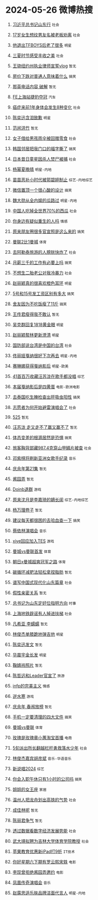 # 2024-05-26 微博热搜 
1. [习近平总书记山东行](https://m.weibo.cn/search?containerid=100103type%3D1%26t%3D10%26q%3D%23%E4%B9%A0%E8%BF%91%E5%B9%B3%E6%80%BB%E4%B9%A6%E8%AE%B0%E5%B1%B1%E4%B8%9C%E8%A1%8C%23&stream_entry_id=51&isnewpage=1&extparam=seat%3D1%26q%3D%2523%25E4%25B9%25A0%25E8%25BF%2591%25E5%25B9%25B3%25E6%2580%25BB%25E4%25B9%25A6%25E8%25AE%25B0%25E5%25B1%25B1%25E4%25B8%259C%25E8%25A1%258C%2523%26c_type%3D51%26pos%3D0%26cate%3D10103%26dgr%3D0%26stream_entry_id%3D51%26filter_type%3Drealtimehot%26display_time%3D1716679329%26pre_seqid%3D1716679329413016524106) `社会` 

2. [17岁女生想纹男友名被老板劝离](https://m.weibo.cn/search?containerid=100103type%3D1%26t%3D10%26q%3D%2317%E5%B2%81%E5%A5%B3%E7%94%9F%E6%83%B3%E7%BA%B9%E7%94%B7%E5%8F%8B%E5%90%8D%E8%A2%AB%E8%80%81%E6%9D%BF%E5%8A%9D%E7%A6%BB%23&stream_entry_id=31&isnewpage=1&extparam=seat%3D1%26q%3D%252317%25E5%25B2%2581%25E5%25A5%25B3%25E7%2594%259F%25E6%2583%25B3%25E7%25BA%25B9%25E7%2594%25B7%25E5%258F%258B%25E5%2590%258D%25E8%25A2%25AB%25E8%2580%2581%25E6%259D%25BF%25E5%258A%259D%25E7%25A6%25BB%2523%26pos%3D0%26flag%3D2%26filter_type%3Drealtimehot%26c_type%3D31%26stream_entry_id%3D31%26band_rank%3D1%26cate%3D5001%26lcate%3D5001%26dgr%3D0%26realpos%3D1%26display_time%3D1716679329%26pre_seqid%3D1716679329413016524106) `社会` 

3. [他退出TFBOYS后老了很多](https://m.weibo.cn/search?containerid=100103type%3D1%26t%3D10%26q%3D%23%E4%BB%96%E9%80%80%E5%87%BATFBOYS%E5%90%8E%E8%80%81%E4%BA%86%E5%BE%88%E5%A4%9A%23&stream_entry_id=31&isnewpage=1&extparam=seat%3D1%26q%3D%2523%25E4%25BB%2596%25E9%2580%2580%25E5%2587%25BATFBOYS%25E5%2590%258E%25E8%2580%2581%25E4%25BA%2586%25E5%25BE%2588%25E5%25A4%259A%2523%26pos%3D1%26flag%3D2%26filter_type%3Drealtimehot%26c_type%3D31%26stream_entry_id%3D31%26band_rank%3D2%26cate%3D5001%26lcate%3D5001%26dgr%3D0%26realpos%3D2%26display_time%3D1716679329%26pre_seqid%3D1716679329413016524106) `明星` 

4. [三夏时节感受丰收之美](https://m.weibo.cn/search?containerid=100103type%3D1%26t%3D10%26q%3D%23%E4%B8%89%E5%A4%8F%E6%97%B6%E8%8A%82%E6%84%9F%E5%8F%97%E4%B8%B0%E6%94%B6%E4%B9%8B%E7%BE%8E%23&stream_entry_id=31&isnewpage=1&extparam=seat%3D1%26q%3D%2523%25E4%25B8%2589%25E5%25A4%258F%25E6%2597%25B6%25E8%258A%2582%25E6%2584%259F%25E5%258F%2597%25E4%25B8%25B0%25E6%2594%25B6%25E4%25B9%258B%25E7%25BE%258E%2523%26pos%3D2%26flag%3D0%26filter_type%3Drealtimehot%26c_type%3D31%26stream_entry_id%3D31%26band_rank%3D3%26cate%3D5001%26lcate%3D5001%26dgr%3D0%26realpos%3D3%26display_time%3D1716679329%26pre_seqid%3D1716679329413016524106) `社会` 

5. [王骁纽约州执业律师宣誓vlog](https://m.weibo.cn/search?containerid=100103type%3D1%26t%3D10%26q%3D%E7%8E%8B%E9%AA%81%E7%BA%BD%E7%BA%A6%E5%B7%9E%E6%89%A7%E4%B8%9A%E5%BE%8B%E5%B8%88%E5%AE%A3%E8%AA%93vlog&stream_entry_id=31&isnewpage=1&extparam=seat%3D1%26q%3D%25E7%258E%258B%25E9%25AA%2581%25E7%25BA%25BD%25E7%25BA%25A6%25E5%25B7%259E%25E6%2589%25A7%25E4%25B8%259A%25E5%25BE%258B%25E5%25B8%2588%25E5%25AE%25A3%25E8%25AA%2593vlog%26pos%3D3%26flag%3D2%26filter_type%3Drealtimehot%26c_type%3D31%26stream_entry_id%3D31%26band_rank%3D4%26cate%3D5001%26lcate%3D5001%26dgr%3D0%26realpos%3D4%26display_time%3D1716679329%26pre_seqid%3D1716679329413016524106) `暂无` 

6. [房价下跌对普通人意味着什么](https://m.weibo.cn/search?containerid=100103type%3D1%26t%3D10%26q%3D%23%E6%88%BF%E4%BB%B7%E4%B8%8B%E8%B7%8C%E5%AF%B9%E6%99%AE%E9%80%9A%E4%BA%BA%E6%84%8F%E5%91%B3%E7%9D%80%E4%BB%80%E4%B9%88%23&stream_entry_id=31&isnewpage=1&extparam=seat%3D1%26q%3D%2523%25E6%2588%25BF%25E4%25BB%25B7%25E4%25B8%258B%25E8%25B7%258C%25E5%25AF%25B9%25E6%2599%25AE%25E9%2580%259A%25E4%25BA%25BA%25E6%2584%258F%25E5%2591%25B3%25E7%259D%2580%25E4%25BB%2580%25E4%25B9%2588%2523%26pos%3D4%26flag%3D2%26filter_type%3Drealtimehot%26c_type%3D31%26stream_entry_id%3D31%26band_rank%3D5%26cate%3D5001%26lcate%3D5001%26dgr%3D0%26realpos%3D5%26display_time%3D1716679329%26pre_seqid%3D1716679329413016524106) `搞笑` 

7. [那英电话内容 破解](https://m.weibo.cn/search?containerid=100103type%3D1%26t%3D10%26q%3D%E9%82%A3%E8%8B%B1%E7%94%B5%E8%AF%9D%E5%86%85%E5%AE%B9+%E7%A0%B4%E8%A7%A3&stream_entry_id=31&isnewpage=1&extparam=seat%3D1%26q%3D%25E9%2582%25A3%25E8%258B%25B1%25E7%2594%25B5%25E8%25AF%259D%25E5%2586%2585%25E5%25AE%25B9%2520%25E7%25A0%25B4%25E8%25A7%25A3%26pos%3D5%26flag%3D2%26filter_type%3Drealtimehot%26c_type%3D31%26stream_entry_id%3D31%26band_rank%3D6%26cate%3D5001%26lcate%3D5001%26dgr%3D0%26realpos%3D6%26display_time%3D1716679329%26pre_seqid%3D1716679329413016524106) `暂无` 

8. [FE上海站捷豹夺冠](https://m.weibo.cn/search?containerid=100103type%3D1%26t%3D10%26q%3D%23FE%E4%B8%8A%E6%B5%B7%E7%AB%99%E6%8D%B7%E8%B1%B9%E5%A4%BA%E5%86%A0%23&stream_entry_id=31&isnewpage=1&extparam=seat%3D1%26q%3D%2523FE%25E4%25B8%258A%25E6%25B5%25B7%25E7%25AB%2599%25E6%258D%25B7%25E8%25B1%25B9%25E5%25A4%25BA%25E5%2586%25A0%2523%26pos%3D6%26adid%3D238077%26band_rank%3D7%26filter_type%3Drealtimehot%26c_type%3D31%26stream_entry_id%3D31%26topic_ad%3D1%26cate%3D5001%26lcate%3D5001%26is_ad_pos%3D1%26dgr%3D0%26display_time%3D1716679329%26pre_seqid%3D1716679329413016524106) `汽车` 

9. [癌症来前1年身体会发生8种变化](https://m.weibo.cn/search?containerid=100103type%3D1%26t%3D10%26q%3D%23%E7%99%8C%E7%97%87%E6%9D%A5%E5%89%8D1%E5%B9%B4%E8%BA%AB%E4%BD%93%E4%BC%9A%E5%8F%91%E7%94%9F8%E7%A7%8D%E5%8F%98%E5%8C%96%23&stream_entry_id=31&isnewpage=1&extparam=seat%3D1%26q%3D%2523%25E7%2599%258C%25E7%2597%2587%25E6%259D%25A5%25E5%2589%258D1%25E5%25B9%25B4%25E8%25BA%25AB%25E4%25BD%2593%25E4%25BC%259A%25E5%258F%2591%25E7%2594%259F8%25E7%25A7%258D%25E5%258F%2598%25E5%258C%2596%2523%26pos%3D7%26flag%3D2%26filter_type%3Drealtimehot%26c_type%3D31%26stream_entry_id%3D31%26band_rank%3D7%26cate%3D5001%26lcate%3D5001%26dgr%3D0%26realpos%3D7%26display_time%3D1716679329%26pre_seqid%3D1716679329413016524106) `社会` 

10. [陈奕迅含泪致歉](https://m.weibo.cn/search?containerid=100103type%3D1%26t%3D10%26q%3D%23%E9%99%88%E5%A5%95%E8%BF%85%E5%90%AB%E6%B3%AA%E8%87%B4%E6%AD%89%23&stream_entry_id=31&isnewpage=1&extparam=seat%3D1%26q%3D%2523%25E9%2599%2588%25E5%25A5%2595%25E8%25BF%2585%25E5%2590%25AB%25E6%25B3%25AA%25E8%2587%25B4%25E6%25AD%2589%2523%26pos%3D8%26flag%3D2%26filter_type%3Drealtimehot%26c_type%3D31%26stream_entry_id%3D31%26band_rank%3D8%26cate%3D5001%26lcate%3D5001%26dgr%3D0%26realpos%3D8%26display_time%3D1716679329%26pre_seqid%3D1716679329413016524106) `明星` 

11. [范闲洪竹](https://m.weibo.cn/search?containerid=100103type%3D1%26t%3D10%26q%3D%E8%8C%83%E9%97%B2%E6%B4%AA%E7%AB%B9&stream_entry_id=31&isnewpage=1&extparam=seat%3D1%26q%3D%25E8%258C%2583%25E9%2597%25B2%25E6%25B4%25AA%25E7%25AB%25B9%26pos%3D9%26flag%3D2%26filter_type%3Drealtimehot%26c_type%3D31%26stream_entry_id%3D31%26band_rank%3D9%26cate%3D5001%26lcate%3D5001%26dgr%3D0%26realpos%3D9%26display_time%3D1716679329%26pre_seqid%3D1716679329413016524106) `暂无` 

12. [女子借给男孩雨伞被回赠零食](https://m.weibo.cn/search?containerid=100103type%3D1%26t%3D10%26q%3D%23%E5%A5%B3%E5%AD%90%E5%80%9F%E7%BB%99%E7%94%B7%E5%AD%A9%E9%9B%A8%E4%BC%9E%E8%A2%AB%E5%9B%9E%E8%B5%A0%E9%9B%B6%E9%A3%9F%23&stream_entry_id=31&isnewpage=1&extparam=seat%3D1%26q%3D%2523%25E5%25A5%25B3%25E5%25AD%2590%25E5%2580%259F%25E7%25BB%2599%25E7%2594%25B7%25E5%25AD%25A9%25E9%259B%25A8%25E4%25BC%259E%25E8%25A2%25AB%25E5%259B%259E%25E8%25B5%25A0%25E9%259B%25B6%25E9%25A3%259F%2523%26pos%3D10%26flag%3D32768%26filter_type%3Drealtimehot%26c_type%3D31%26stream_entry_id%3D31%26band_rank%3D10%26cate%3D5001%26lcate%3D5001%26dgr%3D0%26realpos%3D10%26display_time%3D1716679329%26pre_seqid%3D1716679329413016524106) `社会` 

13. [韩国邻居把我门口的福字撕了](https://m.weibo.cn/search?containerid=100103type%3D1%26t%3D10%26q%3D%23%E9%9F%A9%E5%9B%BD%E9%82%BB%E5%B1%85%E6%8A%8A%E6%88%91%E9%97%A8%E5%8F%A3%E7%9A%84%E7%A6%8F%E5%AD%97%E6%92%95%E4%BA%86%23&stream_entry_id=31&isnewpage=1&extparam=seat%3D1%26q%3D%2523%25E9%259F%25A9%25E5%259B%25BD%25E9%2582%25BB%25E5%25B1%2585%25E6%258A%258A%25E6%2588%2591%25E9%2597%25A8%25E5%258F%25A3%25E7%259A%2584%25E7%25A6%258F%25E5%25AD%2597%25E6%2592%2595%25E4%25BA%2586%2523%26pos%3D11%26flag%3D2%26filter_type%3Drealtimehot%26c_type%3D31%26stream_entry_id%3D31%26band_rank%3D11%26cate%3D5001%26lcate%3D5001%26dgr%3D0%26realpos%3D11%26display_time%3D1716679329%26pre_seqid%3D1716679329413016524106) `搞笑` 

14. [日本昔日童星因杀人焚尸被捕](https://m.weibo.cn/search?containerid=100103type%3D1%26t%3D10%26q%3D%23%E6%97%A5%E6%9C%AC%E6%98%94%E6%97%A5%E7%AB%A5%E6%98%9F%E5%9B%A0%E6%9D%80%E4%BA%BA%E7%84%9A%E5%B0%B8%E8%A2%AB%E6%8D%95%23&stream_entry_id=31&isnewpage=1&extparam=seat%3D1%26q%3D%2523%25E6%2597%25A5%25E6%259C%25AC%25E6%2598%2594%25E6%2597%25A5%25E7%25AB%25A5%25E6%2598%259F%25E5%259B%25A0%25E6%259D%2580%25E4%25BA%25BA%25E7%2584%259A%25E5%25B0%25B8%25E8%25A2%25AB%25E6%258D%2595%2523%26pos%3D12%26flag%3D2%26filter_type%3Drealtimehot%26c_type%3D31%26stream_entry_id%3D31%26band_rank%3D12%26cate%3D5001%26lcate%3D5001%26dgr%3D0%26realpos%3D12%26display_time%3D1716679329%26pre_seqid%3D1716679329413016524106) `社会` 

15. [杨幂夏晚晴](https://m.weibo.cn/search?containerid=100103type%3D1%26t%3D10%26q%3D%E6%9D%A8%E5%B9%82%E5%A4%8F%E6%99%9A%E6%99%B4&stream_entry_id=31&isnewpage=1&extparam=seat%3D1%26q%3D%25E6%259D%25A8%25E5%25B9%2582%25E5%25A4%258F%25E6%2599%259A%25E6%2599%25B4%26pos%3D13%26flag%3D0%26filter_type%3Drealtimehot%26c_type%3D31%26stream_entry_id%3D31%26band_rank%3D13%26cate%3D5001%26lcate%3D5001%26dgr%3D0%26realpos%3D13%26display_time%3D1716679329%26pre_seqid%3D1716679329413016524106) `明星-内地` 

16. [苗苗恶补小时代被郭碧婷制止](https://m.weibo.cn/search?containerid=100103type%3D1%26t%3D10%26q%3D%23%E8%8B%97%E8%8B%97%E6%81%B6%E8%A1%A5%E5%B0%8F%E6%97%B6%E4%BB%A3%E8%A2%AB%E9%83%AD%E7%A2%A7%E5%A9%B7%E5%88%B6%E6%AD%A2%23&stream_entry_id=31&isnewpage=1&extparam=seat%3D1%26q%3D%2523%25E8%258B%2597%25E8%258B%2597%25E6%2581%25B6%25E8%25A1%25A5%25E5%25B0%258F%25E6%2597%25B6%25E4%25BB%25A3%25E8%25A2%25AB%25E9%2583%25AD%25E7%25A2%25A7%25E5%25A9%25B7%25E5%2588%25B6%25E6%25AD%25A2%2523%26pos%3D14%26flag%3D2%26filter_type%3Drealtimehot%26c_type%3D31%26stream_entry_id%3D31%26band_rank%3D14%26cate%3D5001%26lcate%3D5001%26dgr%3D0%26realpos%3D14%26display_time%3D1716679329%26pre_seqid%3D1716679329413016524106) `综艺-内地综艺` 

17. [微信置顶一个很心酸的设计](https://m.weibo.cn/search?containerid=100103type%3D1%26t%3D10%26q%3D%23%E5%BE%AE%E4%BF%A1%E7%BD%AE%E9%A1%B6%E4%B8%80%E4%B8%AA%E5%BE%88%E5%BF%83%E9%85%B8%E7%9A%84%E8%AE%BE%E8%AE%A1%23&stream_entry_id=31&isnewpage=1&extparam=seat%3D1%26q%3D%2523%25E5%25BE%25AE%25E4%25BF%25A1%25E7%25BD%25AE%25E9%25A1%25B6%25E4%25B8%2580%25E4%25B8%25AA%25E5%25BE%2588%25E5%25BF%2583%25E9%2585%25B8%25E7%259A%2584%25E8%25AE%25BE%25E8%25AE%25A1%2523%26pos%3D15%26flag%3D2%26filter_type%3Drealtimehot%26c_type%3D31%26stream_entry_id%3D31%26band_rank%3D15%26cate%3D5001%26lcate%3D5001%26dgr%3D0%26realpos%3D15%26display_time%3D1716679329%26pre_seqid%3D1716679329413016524106) `搞笑` 

18. [魏大勋从全内娱的瓜路过](https://m.weibo.cn/search?containerid=100103type%3D1%26t%3D10%26q%3D%23%E9%AD%8F%E5%A4%A7%E5%8B%8B%E4%BB%8E%E5%85%A8%E5%86%85%E5%A8%B1%E7%9A%84%E7%93%9C%E8%B7%AF%E8%BF%87%23&stream_entry_id=31&isnewpage=1&extparam=seat%3D1%26q%3D%2523%25E9%25AD%258F%25E5%25A4%25A7%25E5%258B%258B%25E4%25BB%258E%25E5%2585%25A8%25E5%2586%2585%25E5%25A8%25B1%25E7%259A%2584%25E7%2593%259C%25E8%25B7%25AF%25E8%25BF%2587%2523%26pos%3D16%26flag%3D2%26filter_type%3Drealtimehot%26c_type%3D31%26stream_entry_id%3D31%26band_rank%3D16%26cate%3D5001%26lcate%3D5001%26dgr%3D0%26realpos%3D16%26display_time%3D1716679329%26pre_seqid%3D1716679329413016524106) `明星-内地` 

19. [中国人吃掉全世界70%的西瓜](https://m.weibo.cn/search?containerid=100103type%3D1%26t%3D10%26q%3D%23%E4%B8%AD%E5%9B%BD%E4%BA%BA%E5%90%83%E6%8E%89%E5%85%A8%E4%B8%96%E7%95%8C70%25%E7%9A%84%E8%A5%BF%E7%93%9C%23&stream_entry_id=31&isnewpage=1&extparam=seat%3D1%26q%3D%2523%25E4%25B8%25AD%25E5%259B%25BD%25E4%25BA%25BA%25E5%2590%2583%25E6%258E%2589%25E5%2585%25A8%25E4%25B8%2596%25E7%2595%258C70%2525%25E7%259A%2584%25E8%25A5%25BF%25E7%2593%259C%2523%26pos%3D17%26flag%3D0%26filter_type%3Drealtimehot%26c_type%3D31%26stream_entry_id%3D31%26band_rank%3D17%26cate%3D5001%26lcate%3D5001%26dgr%3D0%26realpos%3D17%26display_time%3D1716679329%26pre_seqid%3D1716679329413016524106) `社会` 

20. [你身边有疑似重生的人吗](https://m.weibo.cn/search?containerid=100103type%3D1%26t%3D10%26q%3D%23%E4%BD%A0%E8%BA%AB%E8%BE%B9%E6%9C%89%E7%96%91%E4%BC%BC%E9%87%8D%E7%94%9F%E7%9A%84%E4%BA%BA%E5%90%97%23&stream_entry_id=31&isnewpage=1&extparam=seat%3D1%26q%3D%2523%25E4%25BD%25A0%25E8%25BA%25AB%25E8%25BE%25B9%25E6%259C%2589%25E7%2596%2591%25E4%25BC%25BC%25E9%2587%258D%25E7%2594%259F%25E7%259A%2584%25E4%25BA%25BA%25E5%2590%2597%2523%26pos%3D18%26flag%3D0%26filter_type%3Drealtimehot%26c_type%3D31%26stream_entry_id%3D31%26band_rank%3D18%26cate%3D5001%26lcate%3D5001%26dgr%3D0%26realpos%3D18%26display_time%3D1716679329%26pre_seqid%3D1716679329413016524106) `情感` 

21. [原来朋友圈很多官宣照是这么来的](https://m.weibo.cn/search?containerid=100103type%3D1%26t%3D10%26q%3D%23%E5%8E%9F%E6%9D%A5%E6%9C%8B%E5%8F%8B%E5%9C%88%E5%BE%88%E5%A4%9A%E5%AE%98%E5%AE%A3%E7%85%A7%E6%98%AF%E8%BF%99%E4%B9%88%E6%9D%A5%E7%9A%84%23&stream_entry_id=31&isnewpage=1&extparam=seat%3D1%26q%3D%2523%25E5%258E%259F%25E6%259D%25A5%25E6%259C%258B%25E5%258F%258B%25E5%259C%2588%25E5%25BE%2588%25E5%25A4%259A%25E5%25AE%2598%25E5%25AE%25A3%25E7%2585%25A7%25E6%2598%25AF%25E8%25BF%2599%25E4%25B9%2588%25E6%259D%25A5%25E7%259A%2584%2523%26pos%3D19%26flag%3D0%26filter_type%3Drealtimehot%26c_type%3D31%26stream_entry_id%3D31%26band_rank%3D19%26cate%3D5001%26lcate%3D5001%26dgr%3D0%26realpos%3D19%26display_time%3D1716679329%26pre_seqid%3D1716679329413016524106) `搞笑` 

22. [曼联2比1曼城](https://m.weibo.cn/search?containerid=100103type%3D1%26t%3D10%26q%3D%23%E6%9B%BC%E8%81%942%E6%AF%941%E6%9B%BC%E5%9F%8E%23&stream_entry_id=31&isnewpage=1&extparam=seat%3D1%26q%3D%2523%25E6%259B%25BC%25E8%2581%25942%25E6%25AF%25941%25E6%259B%25BC%25E5%259F%258E%2523%26pos%3D20%26flag%3D0%26filter_type%3Drealtimehot%26c_type%3D31%26stream_entry_id%3D31%26band_rank%3D20%26cate%3D5001%26lcate%3D5001%26dgr%3D0%26realpos%3D20%26display_time%3D1716679329%26pre_seqid%3D1716679329413016524106) `体育` 

23. [去阿勒泰旅游的人膀胱快炸了](https://m.weibo.cn/search?containerid=100103type%3D1%26t%3D10%26q%3D%23%E5%8E%BB%E9%98%BF%E5%8B%92%E6%B3%B0%E6%97%85%E6%B8%B8%E7%9A%84%E4%BA%BA%E8%86%80%E8%83%B1%E5%BF%AB%E7%82%B8%E4%BA%86%23&stream_entry_id=31&isnewpage=1&extparam=seat%3D1%26q%3D%2523%25E5%258E%25BB%25E9%2598%25BF%25E5%258B%2592%25E6%25B3%25B0%25E6%2597%2585%25E6%25B8%25B8%25E7%259A%2584%25E4%25BA%25BA%25E8%2586%2580%25E8%2583%25B1%25E5%25BF%25AB%25E7%2582%25B8%25E4%25BA%2586%2523%26pos%3D21%26flag%3D0%26filter_type%3Drealtimehot%26c_type%3D31%26stream_entry_id%3D31%26band_rank%3D21%26cate%3D5001%26lcate%3D5001%26dgr%3D0%26realpos%3D21%26display_time%3D1716679329%26pre_seqid%3D1716679329413016524106) `社会` 

24. [月薪三千的工作有必要上吗](https://m.weibo.cn/search?containerid=100103type%3D1%26t%3D10%26q%3D%23%E6%9C%88%E8%96%AA%E4%B8%89%E5%8D%83%E7%9A%84%E5%B7%A5%E4%BD%9C%E6%9C%89%E5%BF%85%E8%A6%81%E4%B8%8A%E5%90%97%23&stream_entry_id=31&isnewpage=1&extparam=seat%3D1%26q%3D%2523%25E6%259C%2588%25E8%2596%25AA%25E4%25B8%2589%25E5%258D%2583%25E7%259A%2584%25E5%25B7%25A5%25E4%25BD%259C%25E6%259C%2589%25E5%25BF%2585%25E8%25A6%2581%25E4%25B8%258A%25E5%2590%2597%2523%26pos%3D22%26flag%3D0%26filter_type%3Drealtimehot%26c_type%3D31%26stream_entry_id%3D31%26band_rank%3D22%26cate%3D5001%26lcate%3D5001%26dgr%3D0%26realpos%3D22%26display_time%3D1716679329%26pre_seqid%3D1716679329413016524106) `搞笑` 

25. [不想生二胎老公对我冷暴力](https://m.weibo.cn/search?containerid=100103type%3D1%26t%3D10%26q%3D%23%E4%B8%8D%E6%83%B3%E7%94%9F%E4%BA%8C%E8%83%8E%E8%80%81%E5%85%AC%E5%AF%B9%E6%88%91%E5%86%B7%E6%9A%B4%E5%8A%9B%23&stream_entry_id=31&isnewpage=1&extparam=seat%3D1%26q%3D%2523%25E4%25B8%258D%25E6%2583%25B3%25E7%2594%259F%25E4%25BA%258C%25E8%2583%258E%25E8%2580%2581%25E5%2585%25AC%25E5%25AF%25B9%25E6%2588%2591%25E5%2586%25B7%25E6%259A%25B4%25E5%258A%259B%2523%26pos%3D23%26flag%3D1%26filter_type%3Drealtimehot%26c_type%3D31%26stream_entry_id%3D31%26band_rank%3D23%26cate%3D5001%26lcate%3D5001%26dgr%3D0%26realpos%3D23%26display_time%3D1716679329%26pre_seqid%3D1716679329413016524106) `社会` 

26. [赵丽颖真的很喜欢橙色耳环](https://m.weibo.cn/search?containerid=100103type%3D1%26t%3D10%26q%3D%23%E8%B5%B5%E4%B8%BD%E9%A2%96%E7%9C%9F%E7%9A%84%E5%BE%88%E5%96%9C%E6%AC%A2%E6%A9%99%E8%89%B2%E8%80%B3%E7%8E%AF%23&stream_entry_id=31&isnewpage=1&extparam=seat%3D1%26q%3D%2523%25E8%25B5%25B5%25E4%25B8%25BD%25E9%25A2%2596%25E7%259C%259F%25E7%259A%2584%25E5%25BE%2588%25E5%2596%259C%25E6%25AC%25A2%25E6%25A9%2599%25E8%2589%25B2%25E8%2580%25B3%25E7%258E%25AF%2523%26pos%3D24%26flag%3D0%26filter_type%3Drealtimehot%26c_type%3D31%26stream_entry_id%3D31%26band_rank%3D24%26cate%3D5001%26lcate%3D5001%26dgr%3D0%26realpos%3D24%26display_time%3D1716679329%26pre_seqid%3D1716679329413016524106) `明星` 

27. [5号和15号发工资区别有多大](https://m.weibo.cn/search?containerid=100103type%3D1%26t%3D10%26q%3D%235%E5%8F%B7%E5%92%8C15%E5%8F%B7%E5%8F%91%E5%B7%A5%E8%B5%84%E5%8C%BA%E5%88%AB%E6%9C%89%E5%A4%9A%E5%A4%A7%23&stream_entry_id=31&isnewpage=1&extparam=seat%3D1%26q%3D%25235%25E5%258F%25B7%25E5%2592%258C15%25E5%258F%25B7%25E5%258F%2591%25E5%25B7%25A5%25E8%25B5%2584%25E5%258C%25BA%25E5%2588%25AB%25E6%259C%2589%25E5%25A4%259A%25E5%25A4%25A7%2523%26pos%3D25%26flag%3D1%26filter_type%3Drealtimehot%26c_type%3D31%26stream_entry_id%3D31%26band_rank%3D25%26cate%3D5001%26lcate%3D5001%26dgr%3D0%26realpos%3D25%26display_time%3D1716679329%26pre_seqid%3D1716679329413016524106) `搞笑` 

28. [舍友因为不吃饭瘦了11斤](https://m.weibo.cn/search?containerid=100103type%3D1%26t%3D10%26q%3D%23%E8%88%8D%E5%8F%8B%E5%9B%A0%E4%B8%BA%E4%B8%8D%E5%90%83%E9%A5%AD%E7%98%A6%E4%BA%8611%E6%96%A4%23&stream_entry_id=31&isnewpage=1&extparam=seat%3D1%26q%3D%2523%25E8%2588%258D%25E5%258F%258B%25E5%259B%25A0%25E4%25B8%25BA%25E4%25B8%258D%25E5%2590%2583%25E9%25A5%25AD%25E7%2598%25A6%25E4%25BA%258611%25E6%2596%25A4%2523%26pos%3D26%26flag%3D0%26filter_type%3Drealtimehot%26c_type%3D31%26stream_entry_id%3D31%26band_rank%3D26%26cate%3D5001%26lcate%3D5001%26dgr%3D0%26realpos%3D26%26display_time%3D1716679329%26pre_seqid%3D1716679329413016524106) `搞笑` 

29. [王传君瘦得我不敢认](https://m.weibo.cn/search?containerid=100103type%3D1%26t%3D10%26q%3D%E7%8E%8B%E4%BC%A0%E5%90%9B%E7%98%A6%E5%BE%97%E6%88%91%E4%B8%8D%E6%95%A2%E8%AE%A4&stream_entry_id=31&isnewpage=1&extparam=seat%3D1%26q%3D%25E7%258E%258B%25E4%25BC%25A0%25E5%2590%259B%25E7%2598%25A6%25E5%25BE%2597%25E6%2588%2591%25E4%25B8%258D%25E6%2595%25A2%25E8%25AE%25A4%26pos%3D27%26flag%3D0%26filter_type%3Drealtimehot%26c_type%3D31%26stream_entry_id%3D31%26band_rank%3D27%26cate%3D5001%26lcate%3D5001%26dgr%3D0%26realpos%3D27%26display_time%3D1716679329%26pre_seqid%3D1716679329413016524106) `暂无` 

30. [吴克群回复1818黄金眼](https://m.weibo.cn/search?containerid=100103type%3D1%26t%3D10%26q%3D%23%E5%90%B4%E5%85%8B%E7%BE%A4%E5%9B%9E%E5%A4%8D1818%E9%BB%84%E9%87%91%E7%9C%BC%23&stream_entry_id=31&isnewpage=1&extparam=seat%3D1%26q%3D%2523%25E5%2590%25B4%25E5%2585%258B%25E7%25BE%25A4%25E5%259B%259E%25E5%25A4%258D1818%25E9%25BB%2584%25E9%2587%2591%25E7%259C%25BC%2523%26pos%3D28%26flag%3D1%26filter_type%3Drealtimehot%26c_type%3D31%26stream_entry_id%3D31%26band_rank%3D28%26cate%3D5001%26lcate%3D5001%26dgr%3D0%26realpos%3D28%26display_time%3D1716679329%26pre_seqid%3D1716679329413016524106) `明星` 

31. [赵丽颖帮林更新澄清](https://m.weibo.cn/search?containerid=100103type%3D1%26t%3D10%26q%3D%23%E8%B5%B5%E4%B8%BD%E9%A2%96%E5%B8%AE%E6%9E%97%E6%9B%B4%E6%96%B0%E6%BE%84%E6%B8%85%23&stream_entry_id=31&isnewpage=1&extparam=seat%3D1%26q%3D%2523%25E8%25B5%25B5%25E4%25B8%25BD%25E9%25A2%2596%25E5%25B8%25AE%25E6%259E%2597%25E6%259B%25B4%25E6%2596%25B0%25E6%25BE%2584%25E6%25B8%2585%2523%26pos%3D29%26flag%3D0%26filter_type%3Drealtimehot%26c_type%3D31%26stream_entry_id%3D31%26band_rank%3D29%26cate%3D5001%26lcate%3D5001%26dgr%3D0%26realpos%3D29%26display_time%3D1716679329%26pre_seqid%3D1716679329413016524106) `明星` 

32. [国防部说台湾是中国的台湾](https://m.weibo.cn/search?containerid=100103type%3D1%26t%3D10%26q%3D%23%E5%9B%BD%E9%98%B2%E9%83%A8%E8%AF%B4%E5%8F%B0%E6%B9%BE%E6%98%AF%E4%B8%AD%E5%9B%BD%E7%9A%84%E5%8F%B0%E6%B9%BE%23&stream_entry_id=31&isnewpage=1&extparam=seat%3D1%26q%3D%2523%25E5%259B%25BD%25E9%2598%25B2%25E9%2583%25A8%25E8%25AF%25B4%25E5%258F%25B0%25E6%25B9%25BE%25E6%2598%25AF%25E4%25B8%25AD%25E5%259B%25BD%25E7%259A%2584%25E5%258F%25B0%25E6%25B9%25BE%2523%26pos%3D30%26flag%3D0%26filter_type%3Drealtimehot%26c_type%3D31%26stream_entry_id%3D31%26band_rank%3D30%26cate%3D5001%26lcate%3D5001%26dgr%3D0%26realpos%3D30%26display_time%3D1716679329%26pre_seqid%3D1716679329413016524106) `社会` 

33. [佟丽娅戛纳很好下次再去](https://m.weibo.cn/search?containerid=100103type%3D1%26t%3D10%26q%3D%23%E4%BD%9F%E4%B8%BD%E5%A8%85%E6%88%9B%E7%BA%B3%E5%BE%88%E5%A5%BD%E4%B8%8B%E6%AC%A1%E5%86%8D%E5%8E%BB%23&stream_entry_id=31&isnewpage=1&extparam=seat%3D1%26q%3D%2523%25E4%25BD%259F%25E4%25B8%25BD%25E5%25A8%2585%25E6%2588%259B%25E7%25BA%25B3%25E5%25BE%2588%25E5%25A5%25BD%25E4%25B8%258B%25E6%25AC%25A1%25E5%2586%258D%25E5%258E%25BB%2523%26pos%3D31%26flag%3D0%26filter_type%3Drealtimehot%26c_type%3D31%26stream_entry_id%3D31%26band_rank%3D31%26cate%3D5001%26lcate%3D5001%26dgr%3D0%26realpos%3D31%26display_time%3D1716679329%26pre_seqid%3D1716679329413016524106) `明星-内地` 

34. [赛琳娜获得戛纳影后](https://m.weibo.cn/search?containerid=100103type%3D1%26t%3D10%26q%3D%23%E8%B5%9B%E7%90%B3%E5%A8%9C%E8%8E%B7%E5%BE%97%E6%88%9B%E7%BA%B3%E5%BD%B1%E5%90%8E%23&stream_entry_id=31&isnewpage=1&extparam=seat%3D1%26q%3D%2523%25E8%25B5%259B%25E7%2590%25B3%25E5%25A8%259C%25E8%258E%25B7%25E5%25BE%2597%25E6%2588%259B%25E7%25BA%25B3%25E5%25BD%25B1%25E5%2590%258E%2523%26pos%3D32%26flag%3D1%26filter_type%3Drealtimehot%26c_type%3D31%26stream_entry_id%3D31%26band_rank%3D32%26cate%3D5001%26lcate%3D5001%26dgr%3D0%26realpos%3D32%26display_time%3D1716679329%26pre_seqid%3D1716679329413016524106) `明星-欧美` 

35. [41首百万收藏汪苏泷在歌手都没唱](https://m.weibo.cn/search?containerid=100103type%3D1%26t%3D10%26q%3D%2341%E9%A6%96%E7%99%BE%E4%B8%87%E6%94%B6%E8%97%8F%E6%B1%AA%E8%8B%8F%E6%B3%B7%E5%9C%A8%E6%AD%8C%E6%89%8B%E9%83%BD%E6%B2%A1%E5%94%B1%23&stream_entry_id=31&isnewpage=1&extparam=seat%3D1%26q%3D%252341%25E9%25A6%2596%25E7%2599%25BE%25E4%25B8%2587%25E6%2594%25B6%25E8%2597%258F%25E6%25B1%25AA%25E8%258B%258F%25E6%25B3%25B7%25E5%259C%25A8%25E6%25AD%258C%25E6%2589%258B%25E9%2583%25BD%25E6%25B2%25A1%25E5%2594%25B1%2523%26pos%3D33%26flag%3D0%26filter_type%3Drealtimehot%26c_type%3D31%26stream_entry_id%3D31%26band_rank%3D33%26cate%3D5001%26lcate%3D5001%26dgr%3D0%26realpos%3D33%26display_time%3D1716679329%26pre_seqid%3D1716679329413016524106) `综艺` 

36. [本届戛纳影后是四黄蛋](https://m.weibo.cn/search?containerid=100103type%3D1%26t%3D10%26q%3D%23%E6%9C%AC%E5%B1%8A%E6%88%9B%E7%BA%B3%E5%BD%B1%E5%90%8E%E6%98%AF%E5%9B%9B%E9%BB%84%E8%9B%8B%23&stream_entry_id=31&isnewpage=1&extparam=seat%3D1%26q%3D%2523%25E6%259C%25AC%25E5%25B1%258A%25E6%2588%259B%25E7%25BA%25B3%25E5%25BD%25B1%25E5%2590%258E%25E6%2598%25AF%25E5%259B%259B%25E9%25BB%2584%25E8%259B%258B%2523%26pos%3D34%26flag%3D1%26filter_type%3Drealtimehot%26c_type%3D31%26stream_entry_id%3D31%26band_rank%3D34%26cate%3D5001%26lcate%3D5001%26dgr%3D0%26realpos%3D34%26display_time%3D1716679329%26pre_seqid%3D1716679329413016524106) `电影-欧洲电影` 

37. [去泰国吃生腌检查出肝吸虫阳性](https://m.weibo.cn/search?containerid=100103type%3D1%26t%3D10%26q%3D%23%E5%8E%BB%E6%B3%B0%E5%9B%BD%E5%90%83%E7%94%9F%E8%85%8C%E6%A3%80%E6%9F%A5%E5%87%BA%E8%82%9D%E5%90%B8%E8%99%AB%E9%98%B3%E6%80%A7%23&stream_entry_id=31&isnewpage=1&extparam=seat%3D1%26q%3D%2523%25E5%258E%25BB%25E6%25B3%25B0%25E5%259B%25BD%25E5%2590%2583%25E7%2594%259F%25E8%2585%258C%25E6%25A3%2580%25E6%259F%25A5%25E5%2587%25BA%25E8%2582%259D%25E5%2590%25B8%25E8%2599%25AB%25E9%2598%25B3%25E6%2580%25A7%2523%26pos%3D35%26flag%3D0%26filter_type%3Drealtimehot%26c_type%3D31%26stream_entry_id%3D31%26band_rank%3D35%26cate%3D5001%26lcate%3D5001%26dgr%3D0%26realpos%3D35%26display_time%3D1716679329%26pre_seqid%3D1716679329413016524106) `搞笑` 

38. [志愿者为何开始避雷演唱会了](https://m.weibo.cn/search?containerid=100103type%3D1%26t%3D10%26q%3D%23%E5%BF%97%E6%84%BF%E8%80%85%E4%B8%BA%E4%BD%95%E5%BC%80%E5%A7%8B%E9%81%BF%E9%9B%B7%E6%BC%94%E5%94%B1%E4%BC%9A%E4%BA%86%23&stream_entry_id=31&isnewpage=1&extparam=seat%3D1%26q%3D%2523%25E5%25BF%2597%25E6%2584%25BF%25E8%2580%2585%25E4%25B8%25BA%25E4%25BD%2595%25E5%25BC%2580%25E5%25A7%258B%25E9%2581%25BF%25E9%259B%25B7%25E6%25BC%2594%25E5%2594%25B1%25E4%25BC%259A%25E4%25BA%2586%2523%26pos%3D36%26flag%3D0%26filter_type%3Drealtimehot%26c_type%3D31%26stream_entry_id%3D31%26band_rank%3D36%26cate%3D5001%26lcate%3D5001%26dgr%3D0%26realpos%3D36%26display_time%3D1716679329%26pre_seqid%3D1716679329413016524106) `社会` 

39. [525](https://m.weibo.cn/search?containerid=100103type%3D1%26t%3D10%26q%3D525&stream_entry_id=31&isnewpage=1&extparam=seat%3D1%26q%3D525%26pos%3D37%26flag%3D0%26filter_type%3Drealtimehot%26c_type%3D31%26stream_entry_id%3D31%26band_rank%3D37%26cate%3D5001%26lcate%3D5001%26dgr%3D0%26realpos%3D37%26display_time%3D1716679329%26pre_seqid%3D1716679329413016524106) `暂无` 

40. [汪苏泷 走又走不了赢又赢不了](https://m.weibo.cn/search?containerid=100103type%3D1%26t%3D10%26q%3D%E6%B1%AA%E8%8B%8F%E6%B3%B7+%E8%B5%B0%E5%8F%88%E8%B5%B0%E4%B8%8D%E4%BA%86%E8%B5%A2%E5%8F%88%E8%B5%A2%E4%B8%8D%E4%BA%86&stream_entry_id=31&isnewpage=1&extparam=seat%3D1%26q%3D%25E6%25B1%25AA%25E8%258B%258F%25E6%25B3%25B7%2520%25E8%25B5%25B0%25E5%258F%2588%25E8%25B5%25B0%25E4%25B8%258D%25E4%25BA%2586%25E8%25B5%25A2%25E5%258F%2588%25E8%25B5%25A2%25E4%25B8%258D%25E4%25BA%2586%26pos%3D38%26flag%3D0%26filter_type%3Drealtimehot%26c_type%3D31%26stream_entry_id%3D31%26band_rank%3D38%26cate%3D5001%26lcate%3D5001%26dgr%3D0%26realpos%3D38%26display_time%3D1716679329%26pre_seqid%3D1716679329413016524106) `暂无` 

41. [体态变差的根源居然是恐惧](https://m.weibo.cn/search?containerid=100103type%3D1%26t%3D10%26q%3D%23%E4%BD%93%E6%80%81%E5%8F%98%E5%B7%AE%E7%9A%84%E6%A0%B9%E6%BA%90%E5%B1%85%E7%84%B6%E6%98%AF%E6%81%90%E6%83%A7%23&stream_entry_id=31&isnewpage=1&extparam=seat%3D1%26q%3D%2523%25E4%25BD%2593%25E6%2580%2581%25E5%258F%2598%25E5%25B7%25AE%25E7%259A%2584%25E6%25A0%25B9%25E6%25BA%2590%25E5%25B1%2585%25E7%2584%25B6%25E6%2598%25AF%25E6%2581%2590%25E6%2583%25A7%2523%26pos%3D39%26flag%3D0%26filter_type%3Drealtimehot%26c_type%3D31%26stream_entry_id%3D31%26band_rank%3D39%26cate%3D5001%26lcate%3D5001%26dgr%3D0%26realpos%3D39%26display_time%3D1716679329%26pre_seqid%3D1716679329413016524106) `搞笑` 

42. [旅客胸背部藏987.4克穿山甲鳞片被查](https://m.weibo.cn/search?containerid=100103type%3D1%26t%3D10%26q%3D%23%E6%97%85%E5%AE%A2%E8%83%B8%E8%83%8C%E9%83%A8%E8%97%8F987.4%E5%85%8B%E7%A9%BF%E5%B1%B1%E7%94%B2%E9%B3%9E%E7%89%87%E8%A2%AB%E6%9F%A5%23&stream_entry_id=31&isnewpage=1&extparam=seat%3D1%26q%3D%2523%25E6%2597%2585%25E5%25AE%25A2%25E8%2583%25B8%25E8%2583%258C%25E9%2583%25A8%25E8%2597%258F987.4%25E5%2585%258B%25E7%25A9%25BF%25E5%25B1%25B1%25E7%2594%25B2%25E9%25B3%259E%25E7%2589%2587%25E8%25A2%25AB%25E6%259F%25A5%2523%26pos%3D40%26flag%3D0%26filter_type%3Drealtimehot%26c_type%3D31%26stream_entry_id%3D31%26band_rank%3D40%26cate%3D5001%26lcate%3D5001%26dgr%3D0%26realpos%3D40%26display_time%3D1716679329%26pre_seqid%3D1716679329413016524106) `社会` 

43. [邓紫棋将刷新亚洲女歌手纪录](https://m.weibo.cn/search?containerid=100103type%3D1%26t%3D10%26q%3D%23%E9%82%93%E7%B4%AB%E6%A3%8B%E5%B0%86%E5%88%B7%E6%96%B0%E4%BA%9A%E6%B4%B2%E5%A5%B3%E6%AD%8C%E6%89%8B%E7%BA%AA%E5%BD%95%23&stream_entry_id=31&isnewpage=1&extparam=seat%3D1%26q%3D%2523%25E9%2582%2593%25E7%25B4%25AB%25E6%25A3%258B%25E5%25B0%2586%25E5%2588%25B7%25E6%2596%25B0%25E4%25BA%259A%25E6%25B4%25B2%25E5%25A5%25B3%25E6%25AD%258C%25E6%2589%258B%25E7%25BA%25AA%25E5%25BD%2595%2523%26pos%3D41%26flag%3D0%26filter_type%3Drealtimehot%26c_type%3D31%26stream_entry_id%3D31%26band_rank%3D41%26cate%3D5001%26lcate%3D5001%26dgr%3D0%26realpos%3D41%26display_time%3D1716679329%26pre_seqid%3D1716679329413016524106) `音乐` 

44. [庆余年第21集](https://m.weibo.cn/search?containerid=100103type%3D1%26t%3D10%26q%3D%E5%BA%86%E4%BD%99%E5%B9%B4%E7%AC%AC21%E9%9B%86&stream_entry_id=31&isnewpage=1&extparam=seat%3D1%26q%3D%25E5%25BA%2586%25E4%25BD%2599%25E5%25B9%25B4%25E7%25AC%25AC21%25E9%259B%2586%26pos%3D42%26flag%3D0%26filter_type%3Drealtimehot%26c_type%3D31%26stream_entry_id%3D31%26band_rank%3D42%26cate%3D5001%26lcate%3D5001%26dgr%3D0%26realpos%3D42%26display_time%3D1716679329%26pre_seqid%3D1716679329413016524106) `暂无` 

45. [酱园弄](https://m.weibo.cn/search?containerid=100103type%3D1%26t%3D10%26q%3D%E9%85%B1%E5%9B%AD%E5%BC%84&stream_entry_id=31&isnewpage=1&extparam=seat%3D1%26q%3D%25E9%2585%25B1%25E5%259B%25AD%25E5%25BC%2584%26pos%3D43%26flag%3D0%26filter_type%3Drealtimehot%26c_type%3D31%26stream_entry_id%3D31%26band_rank%3D43%26cate%3D5001%26lcate%3D5001%26dgr%3D0%26realpos%3D43%26display_time%3D1716679329%26pre_seqid%3D1716679329413016524106) `暂无` 

46. [Doinb退群](https://m.weibo.cn/search?containerid=100103type%3D1%26t%3D10%26q%3D%23Doinb%E9%80%80%E7%BE%A4%23&stream_entry_id=31&isnewpage=1&extparam=seat%3D1%26q%3D%2523Doinb%25E9%2580%2580%25E7%25BE%25A4%2523%26pos%3D44%26flag%3D0%26filter_type%3Drealtimehot%26c_type%3D31%26stream_entry_id%3D31%26band_rank%3D44%26cate%3D5001%26lcate%3D5001%26dgr%3D0%26realpos%3D44%26display_time%3D1716679329%26pre_seqid%3D1716679329413016524106) `游戏` 

47. [原来沈月是李嘉琦的嫡长闺](https://m.weibo.cn/search?containerid=100103type%3D1%26t%3D10%26q%3D%23%E5%8E%9F%E6%9D%A5%E6%B2%88%E6%9C%88%E6%98%AF%E6%9D%8E%E5%98%89%E7%90%A6%E7%9A%84%E5%AB%A1%E9%95%BF%E9%97%BA%23&stream_entry_id=31&isnewpage=1&extparam=seat%3D1%26q%3D%2523%25E5%258E%259F%25E6%259D%25A5%25E6%25B2%2588%25E6%259C%2588%25E6%2598%25AF%25E6%259D%258E%25E5%2598%2589%25E7%2590%25A6%25E7%259A%2584%25E5%25AB%25A1%25E9%2595%25BF%25E9%2597%25BA%2523%26pos%3D45%26flag%3D0%26filter_type%3Drealtimehot%26c_type%3D31%26stream_entry_id%3D31%26band_rank%3D45%26cate%3D5001%26lcate%3D5001%26dgr%3D0%26realpos%3D45%26display_time%3D1716679329%26pre_seqid%3D1716679329413016524106) `综艺-内地综艺` 

48. [杨万理卷子](https://m.weibo.cn/search?containerid=100103type%3D1%26t%3D10%26q%3D%E6%9D%A8%E4%B8%87%E7%90%86%E5%8D%B7%E5%AD%90&stream_entry_id=31&isnewpage=1&extparam=seat%3D1%26q%3D%25E6%259D%25A8%25E4%25B8%2587%25E7%2590%2586%25E5%258D%25B7%25E5%25AD%2590%26pos%3D46%26flag%3D0%26filter_type%3Drealtimehot%26c_type%3D31%26stream_entry_id%3D31%26band_rank%3D46%26cate%3D5001%26lcate%3D5001%26dgr%3D0%26realpos%3D46%26display_time%3D1716679329%26pre_seqid%3D1716679329413016524106) `暂无` 

49. [建议每天都很困的去验血查一下](https://m.weibo.cn/search?containerid=100103type%3D1%26t%3D10%26q%3D%23%E5%BB%BA%E8%AE%AE%E6%AF%8F%E5%A4%A9%E9%83%BD%E5%BE%88%E5%9B%B0%E7%9A%84%E5%8E%BB%E9%AA%8C%E8%A1%80%E6%9F%A5%E4%B8%80%E4%B8%8B%23&stream_entry_id=31&isnewpage=1&extparam=seat%3D1%26q%3D%2523%25E5%25BB%25BA%25E8%25AE%25AE%25E6%25AF%258F%25E5%25A4%25A9%25E9%2583%25BD%25E5%25BE%2588%25E5%259B%25B0%25E7%259A%2584%25E5%258E%25BB%25E9%25AA%258C%25E8%25A1%2580%25E6%259F%25A5%25E4%25B8%2580%25E4%25B8%258B%2523%26pos%3D47%26flag%3D0%26filter_type%3Drealtimehot%26c_type%3D31%26stream_entry_id%3D31%26band_rank%3D47%26cate%3D5001%26lcate%3D5001%26dgr%3D0%26realpos%3D47%26display_time%3D1716679329%26pre_seqid%3D1716679329413016524106) `搞笑` 

50. [蔡依林演唱会](https://m.weibo.cn/search?containerid=100103type%3D1%26t%3D10%26q%3D%E8%94%A1%E4%BE%9D%E6%9E%97%E6%BC%94%E5%94%B1%E4%BC%9A&stream_entry_id=31&isnewpage=1&extparam=seat%3D1%26q%3D%25E8%2594%25A1%25E4%25BE%259D%25E6%259E%2597%25E6%25BC%2594%25E5%2594%25B1%25E4%25BC%259A%26pos%3D48%26flag%3D0%26filter_type%3Drealtimehot%26c_type%3D31%26stream_entry_id%3D31%26band_rank%3D48%26cate%3D5001%26lcate%3D5001%26dgr%3D0%26realpos%3D48%26display_time%3D1716679329%26pre_seqid%3D1716679329413016524106) `音乐` 

51. [xiye回应加入TES](https://m.weibo.cn/search?containerid=100103type%3D1%26t%3D10%26q%3D%23xiye%E5%9B%9E%E5%BA%94%E5%8A%A0%E5%85%A5TES%23&stream_entry_id=31&isnewpage=1&extparam=seat%3D1%26q%3D%2523xiye%25E5%259B%259E%25E5%25BA%2594%25E5%258A%25A0%25E5%2585%25A5TES%2523%26pos%3D49%26flag%3D1%26filter_type%3Drealtimehot%26c_type%3D31%26stream_entry_id%3D31%26band_rank%3D49%26cate%3D5001%26lcate%3D5001%26dgr%3D0%26realpos%3D49%26display_time%3D1716679329%26pre_seqid%3D1716679329413016524106) `游戏` 

52. [曼城vs曼联首发](https://m.weibo.cn/search?containerid=100103type%3D1%26t%3D10%26q%3D%23%E6%9B%BC%E5%9F%8Evs%E6%9B%BC%E8%81%94%E9%A6%96%E5%8F%91%23&stream_entry_id=31&isnewpage=1&extparam=seat%3D1%26q%3D%2523%25E6%259B%25BC%25E5%259F%258Evs%25E6%259B%25BC%25E8%2581%2594%25E9%25A6%2596%25E5%258F%2591%2523%26pos%3D50%26flag%3D0%26filter_type%3Drealtimehot%26c_type%3D31%26stream_entry_id%3D31%26band_rank%3D50%26cate%3D5001%26lcate%3D5001%26dgr%3D0%26realpos%3D50%26display_time%3D1716679329%26pre_seqid%3D1716679329413016524106) `体育` 

53. [朝日x曼城超爽冠军之路](https://m.weibo.cn/search?containerid=100103type%3D1%26t%3D10%26q%3D%23%E6%9C%9D%E6%97%A5x%E6%9B%BC%E5%9F%8E%E8%B6%85%E7%88%BD%E5%86%A0%E5%86%9B%E4%B9%8B%E8%B7%AF%23&stream_entry_id=31&isnewpage=1&extparam=seat%3D1%26q%3D%2523%25E6%259C%259D%25E6%2597%25A5x%25E6%259B%25BC%25E5%259F%258E%25E8%25B6%2585%25E7%2588%25BD%25E5%2586%25A0%25E5%2586%259B%25E4%25B9%258B%25E8%25B7%25AF%2523%26pos%3D6%26adid%3D237965%26topic_ad%3D1%26band_rank%3D7%26filter_type%3Drealtimehot%26is_ad_pos%3D1%26c_type%3D31%26cate%3D5001%26stream_entry_id%3D31%26lcate%3D5001%26dgr%3D0%26display_time%3D1716679273%26pre_seqid%3D171667927313701651847) `体育` 

54. [碳循环减肥法轻松拿捏脂肪](https://m.weibo.cn/search?containerid=100103type%3D1%26t%3D10%26q%3D%E7%A2%B3%E5%BE%AA%E7%8E%AF%E5%87%8F%E8%82%A5%E6%B3%95%E8%BD%BB%E6%9D%BE%E6%8B%BF%E6%8D%8F%E8%84%82%E8%82%AA&stream_entry_id=31&isnewpage=1&extparam=seat%3D1%26q%3D%25E7%25A2%25B3%25E5%25BE%25AA%25E7%258E%25AF%25E5%2587%258F%25E8%2582%25A5%25E6%25B3%2595%25E8%25BD%25BB%25E6%259D%25BE%25E6%258B%25BF%25E6%258D%258F%25E8%2584%2582%25E8%2582%25AA%26pos%3D48%26flag%3D1%26band_rank%3D48%26filter_type%3Drealtimehot%26c_type%3D31%26realpos%3D48%26cate%3D5001%26stream_entry_id%3D31%26lcate%3D5001%26dgr%3D0%26display_time%3D1716679273%26pre_seqid%3D171667927313701651847) `暂无` 

55. [谱写中国式现代化山东篇章](https://m.weibo.cn/search?containerid=100103type%3D1%26t%3D10%26q%3D%23%E8%B0%B1%E5%86%99%E4%B8%AD%E5%9B%BD%E5%BC%8F%E7%8E%B0%E4%BB%A3%E5%8C%96%E5%B1%B1%E4%B8%9C%E7%AF%87%E7%AB%A0%23&stream_entry_id=51&isnewpage=1&extparam=seat%3D1%26q%3D%2523%25E8%25B0%25B1%25E5%2586%2599%25E4%25B8%25AD%25E5%259B%25BD%25E5%25BC%258F%25E7%258E%25B0%25E4%25BB%25A3%25E5%258C%2596%25E5%25B1%25B1%25E4%25B8%259C%25E7%25AF%2587%25E7%25AB%25A0%2523%26c_type%3D51%26pos%3D0%26cate%3D10103%26dgr%3D0%26stream_entry_id%3D51%26filter_type%3Drealtimehot%26display_time%3D1716679220%26pre_seqid%3D171667922021301663795) `社会` 

56. [假性亲密关系](https://m.weibo.cn/search?containerid=100103type%3D1%26t%3D10%26q%3D%E5%81%87%E6%80%A7%E4%BA%B2%E5%AF%86%E5%85%B3%E7%B3%BB&stream_entry_id=31&isnewpage=1&extparam=seat%3D1%26realpos%3D48%26pos%3D47%26flag%3D0%26filter_type%3Drealtimehot%26c_type%3D31%26band_rank%3D48%26stream_entry_id%3D31%26cate%3D5001%26q%3D%25E5%2581%2587%25E6%2580%25A7%25E4%25BA%25B2%25E5%25AF%2586%25E5%2585%25B3%25E7%25B3%25BB%26dgr%3D0%26lcate%3D5001%26display_time%3D1716679220%26pre_seqid%3D171667922021301663795) `暂无` 

57. [总书记为山东定好位指明方向](https://m.weibo.cn/search?containerid=100103type%3D1%26t%3D10%26q%3D%23%E6%80%BB%E4%B9%A6%E8%AE%B0%E4%B8%BA%E5%B1%B1%E4%B8%9C%E5%AE%9A%E5%A5%BD%E4%BD%8D%E6%8C%87%E6%98%8E%E6%96%B9%E5%90%91%23&stream_entry_id=51&isnewpage=1&extparam=seat%3D1%26q%3D%2523%25E6%2580%25BB%25E4%25B9%25A6%25E8%25AE%25B0%25E4%25B8%25BA%25E5%25B1%25B1%25E4%25B8%259C%25E5%25AE%259A%25E5%25A5%25BD%25E4%25BD%258D%25E6%258C%2587%25E6%2598%258E%25E6%2596%25B9%25E5%2590%2591%2523%26c_type%3D51%26pos%3D0%26cate%3D10103%26dgr%3D0%26stream_entry_id%3D51%26filter_type%3Drealtimehot%26display_time%3D1716679164%26pre_seqid%3D171667916473903230202) `时事` 

58. [上海地铁辟谣有人掉进扶梯](https://m.weibo.cn/search?containerid=100103type%3D1%26t%3D10%26q%3D%23%E4%B8%8A%E6%B5%B7%E5%9C%B0%E9%93%81%E8%BE%9F%E8%B0%A3%E6%9C%89%E4%BA%BA%E6%8E%89%E8%BF%9B%E6%89%B6%E6%A2%AF%23&stream_entry_id=31&isnewpage=1&extparam=seat%3D1%26q%3D%2523%25E4%25B8%258A%25E6%25B5%25B7%25E5%259C%25B0%25E9%2593%2581%25E8%25BE%259F%25E8%25B0%25A3%25E6%259C%2589%25E4%25BA%25BA%25E6%258E%2589%25E8%25BF%259B%25E6%2589%25B6%25E6%25A2%25AF%2523%26band_rank%3D7%26pos%3D6%26adid%3D238047%26is_ad_pos%3D1%26filter_type%3Drealtimehot%26c_type%3D31%26cate%3D5001%26stream_entry_id%3D31%26lcate%3D5001%26dgr%3D0%26display_time%3D1716679164%26pre_seqid%3D171667916473903230202) `社会` 

59. [凡希亚 李蠕蠕](https://m.weibo.cn/search?containerid=100103type%3D1%26t%3D10%26q%3D%E5%87%A1%E5%B8%8C%E4%BA%9A+%E6%9D%8E%E8%A0%95%E8%A0%95&stream_entry_id=31&isnewpage=1&extparam=seat%3D1%26q%3D%25E5%2587%25A1%25E5%25B8%258C%25E4%25BA%259A%2520%25E6%259D%258E%25E8%25A0%2595%25E8%25A0%2595%26pos%3D49%26flag%3D0%26band_rank%3D49%26filter_type%3Drealtimehot%26c_type%3D31%26realpos%3D49%26cate%3D5001%26stream_entry_id%3D31%26lcate%3D5001%26dgr%3D0%26display_time%3D1716679110%26pre_seqid%3D171667911016597061233) `暂无` 

60. [林俊杰单膝跪地弹吉他](https://m.weibo.cn/search?containerid=100103type%3D1%26t%3D10%26q%3D%23%E6%9E%97%E4%BF%8A%E6%9D%B0%E5%8D%95%E8%86%9D%E8%B7%AA%E5%9C%B0%E5%BC%B9%E5%90%89%E4%BB%96%23&stream_entry_id=31&isnewpage=1&extparam=seat%3D1%26q%3D%2523%25E6%259E%2597%25E4%25BF%258A%25E6%259D%25B0%25E5%258D%2595%25E8%2586%259D%25E8%25B7%25AA%25E5%259C%25B0%25E5%25BC%25B9%25E5%2590%2589%25E4%25BB%2596%2523%26pos%3D35%26flag%3D1%26filter_type%3Drealtimehot%26c_type%3D31%26stream_entry_id%3D31%26band_rank%3D35%26cate%3D5001%26lcate%3D5001%26dgr%3D0%26realpos%3D35%26display_time%3D1716675748%26pre_seqid%3D17166757483929426089) `明星` 

61. [陈奕迅发文](https://m.weibo.cn/search?containerid=100103type%3D1%26t%3D10%26q%3D%E9%99%88%E5%A5%95%E8%BF%85%E5%8F%91%E6%96%87&stream_entry_id=31&isnewpage=1&extparam=seat%3D1%26q%3D%25E9%2599%2588%25E5%25A5%2595%25E8%25BF%2585%25E5%258F%2591%25E6%2596%2587%26pos%3D43%26flag%3D0%26filter_type%3Drealtimehot%26c_type%3D31%26stream_entry_id%3D31%26band_rank%3D43%26cate%3D5001%26lcate%3D5001%26dgr%3D0%26realpos%3D43%26display_time%3D1716675748%26pre_seqid%3D17166757483929426089) `暂无` 

62. [华晨宇金长发](https://m.weibo.cn/search?containerid=100103type%3D1%26t%3D10%26q%3D%23%E5%8D%8E%E6%99%A8%E5%AE%87%E9%87%91%E9%95%BF%E5%8F%91%23&stream_entry_id=31&isnewpage=1&extparam=seat%3D1%26q%3D%2523%25E5%258D%258E%25E6%2599%25A8%25E5%25AE%2587%25E9%2587%2591%25E9%2595%25BF%25E5%258F%2591%2523%26pos%3D46%26flag%3D0%26filter_type%3Drealtimehot%26c_type%3D31%26stream_entry_id%3D31%26band_rank%3D46%26cate%3D5001%26lcate%3D5001%26dgr%3D0%26realpos%3D46%26display_time%3D1716675748%26pre_seqid%3D17166757483929426089) `明星` 

63. [鞠婧祎照片](https://m.weibo.cn/search?containerid=100103type%3D1%26t%3D10%26q%3D%E9%9E%A0%E5%A9%A7%E7%A5%8E%E7%85%A7%E7%89%87&stream_entry_id=31&isnewpage=1&extparam=seat%3D1%26q%3D%25E9%259E%25A0%25E5%25A9%25A7%25E7%25A5%258E%25E7%2585%25A7%25E7%2589%2587%26pos%3D50%26flag%3D0%26filter_type%3Drealtimehot%26c_type%3D31%26stream_entry_id%3D31%26band_rank%3D50%26cate%3D5001%26lcate%3D5001%26dgr%3D0%26realpos%3D50%26display_time%3D1716675748%26pre_seqid%3D17166757483929426089) `暂无` 

64. [陈哲远和Leader官宣了](https://m.weibo.cn/search?containerid=100103type%3D1%26t%3D10%26q%3D%23%E9%99%88%E5%93%B2%E8%BF%9C%E5%92%8CLeader%E5%AE%98%E5%AE%A3%E4%BA%86%23&stream_entry_id=31&isnewpage=1&extparam=seat%3D1%26q%3D%2523%25E9%2599%2588%25E5%2593%25B2%25E8%25BF%259C%25E5%2592%258CLeader%25E5%25AE%2598%25E5%25AE%25A3%25E4%25BA%2586%2523%26band_rank%3D7%26pos%3D6%26adid%3D238039%26is_ad_pos%3D1%26filter_type%3Drealtimehot%26c_type%3D31%26stream_entry_id%3D31%26cate%3D5001%26topic_ad%3D1%26lcate%3D5001%26dgr%3D0%26display_time%3D1716675576%26pre_seqid%3D1716675576578032176125) `旅游` 

65. [infp的完美主义](https://m.weibo.cn/search?containerid=100103type%3D1%26t%3D10%26q%3D%23infp%E7%9A%84%E5%AE%8C%E7%BE%8E%E4%B8%BB%E4%B9%89%23&stream_entry_id=31&isnewpage=1&extparam=seat%3D1%26q%3D%2523infp%25E7%259A%2584%25E5%25AE%258C%25E7%25BE%258E%25E4%25B8%25BB%25E4%25B9%2589%2523%26pos%3D46%26flag%3D0%26filter_type%3Drealtimehot%26c_type%3D31%26stream_entry_id%3D31%26band_rank%3D47%26cate%3D5001%26lcate%3D5001%26dgr%3D0%26realpos%3D47%26display_time%3D1716672081%26pre_seqid%3D171667208145001397115) `情感` 

66. [逆水寒](https://m.weibo.cn/search?containerid=100103type%3D1%26t%3D10%26q%3D%E9%80%86%E6%B0%B4%E5%AF%92&stream_entry_id=31&isnewpage=1&extparam=seat%3D1%26q%3D%25E9%2580%2586%25E6%25B0%25B4%25E5%25AF%2592%26pos%3D47%26flag%3D0%26filter_type%3Drealtimehot%26c_type%3D31%26stream_entry_id%3D31%26band_rank%3D48%26cate%3D5001%26lcate%3D5001%26dgr%3D0%26realpos%3D48%26display_time%3D1716672081%26pre_seqid%3D171667208145001397115) `游戏` 

67. [庆余年 春闱放榜](https://m.weibo.cn/search?containerid=100103type%3D1%26t%3D10%26q%3D%E5%BA%86%E4%BD%99%E5%B9%B4+%E6%98%A5%E9%97%B1%E6%94%BE%E6%A6%9C&stream_entry_id=31&isnewpage=1&extparam=seat%3D1%26q%3D%25E5%25BA%2586%25E4%25BD%2599%25E5%25B9%25B4%2520%25E6%2598%25A5%25E9%2597%25B1%25E6%2594%25BE%25E6%25A6%259C%26pos%3D48%26flag%3D0%26filter_type%3Drealtimehot%26c_type%3D31%26stream_entry_id%3D31%26band_rank%3D49%26cate%3D5001%26lcate%3D5001%26dgr%3D0%26realpos%3D49%26display_time%3D1716672081%26pre_seqid%3D171667208145001397115) `暂无` 

68. [手机一定要清理的四大文件](https://m.weibo.cn/search?containerid=100103type%3D1%26t%3D10%26q%3D%23%E6%89%8B%E6%9C%BA%E4%B8%80%E5%AE%9A%E8%A6%81%E6%B8%85%E7%90%86%E7%9A%84%E5%9B%9B%E5%A4%A7%E6%96%87%E4%BB%B6%23&stream_entry_id=31&isnewpage=1&extparam=seat%3D1%26q%3D%2523%25E6%2589%258B%25E6%259C%25BA%25E4%25B8%2580%25E5%25AE%259A%25E8%25A6%2581%25E6%25B8%2585%25E7%2590%2586%25E7%259A%2584%25E5%259B%259B%25E5%25A4%25A7%25E6%2596%2587%25E4%25BB%25B6%2523%26pos%3D47%26flag%3D0%26filter_type%3Drealtimehot%26c_type%3D31%26stream_entry_id%3D31%26band_rank%3D47%26cate%3D5001%26lcate%3D5001%26dgr%3D0%26realpos%3D47%26display_time%3D1716668596%26pre_seqid%3D171666859611990567134) `搞笑` 

69. [曼城vs曼联](https://m.weibo.cn/search?containerid=100103type%3D1%26t%3D10%26q%3D%23%E6%9B%BC%E5%9F%8Evs%E6%9B%BC%E8%81%94%23&stream_entry_id=31&isnewpage=1&extparam=seat%3D1%26q%3D%2523%25E6%259B%25BC%25E5%259F%258Evs%25E6%259B%25BC%25E8%2581%2594%2523%26pos%3D50%26flag%3D0%26filter_type%3Drealtimehot%26c_type%3D31%26stream_entry_id%3D31%26band_rank%3D50%26cate%3D5001%26lcate%3D5001%26dgr%3D0%26realpos%3D50%26display_time%3D1716668596%26pre_seqid%3D171666859611990567134) `体育` 

70. [玫瑰是玫瑰章小蕙淘宝首播](https://m.weibo.cn/search?containerid=100103type%3D1%26t%3D10%26q%3D%23%E7%8E%AB%E7%91%B0%E6%98%AF%E7%8E%AB%E7%91%B0%E7%AB%A0%E5%B0%8F%E8%95%99%E6%B7%98%E5%AE%9D%E9%A6%96%E6%92%AD%23&stream_entry_id=31&isnewpage=1&extparam=seat%3D1%26q%3D%2523%25E7%258E%25AB%25E7%2591%25B0%25E6%2598%25AF%25E7%258E%25AB%25E7%2591%25B0%25E7%25AB%25A0%25E5%25B0%258F%25E8%2595%2599%25E6%25B7%2598%25E5%25AE%259D%25E9%25A6%2596%25E6%2592%25AD%2523%26pos%3D3%26adid%3D238086%26topic_ad%3D1%26filter_type%3Drealtimehot%26c_type%3D31%26is_ad_pos%3D1%26stream_entry_id%3D31%26lcate%3D5001%26band_rank%3D4%26cate%3D5001%26dgr%3D0%26display_time%3D1716668483%26pre_seqid%3D171666848358501555071) `电商` 

71. [5旬派出所长翻越栏杆勇救落水少年](https://m.weibo.cn/search?containerid=100103type%3D1%26t%3D10%26q%3D%235%E6%97%AC%E6%B4%BE%E5%87%BA%E6%89%80%E9%95%BF%E7%BF%BB%E8%B6%8A%E6%A0%8F%E6%9D%86%E5%8B%87%E6%95%91%E8%90%BD%E6%B0%B4%E5%B0%91%E5%B9%B4%23&stream_entry_id=31&isnewpage=1&extparam=seat%3D1%26q%3D%25235%25E6%2597%25AC%25E6%25B4%25BE%25E5%2587%25BA%25E6%2589%2580%25E9%2595%25BF%25E7%25BF%25BB%25E8%25B6%258A%25E6%25A0%258F%25E6%259D%2586%25E5%258B%2587%25E6%2595%2591%25E8%2590%25BD%25E6%25B0%25B4%25E5%25B0%2591%25E5%25B9%25B4%2523%26pos%3D9%26flag%3D32768%26filter_type%3Drealtimehot%26c_type%3D31%26stream_entry_id%3D31%26band_rank%3D10%26cate%3D5001%26lcate%3D5001%26dgr%3D0%26realpos%3D10%26display_time%3D1716664799%26pre_seqid%3D1716664799185011541205) `社会` 

72. [林俊杰嘉宾胡彦斌](https://m.weibo.cn/search?containerid=100103type%3D1%26t%3D10%26q%3D%23%E6%9E%97%E4%BF%8A%E6%9D%B0%E5%98%89%E5%AE%BE%E8%83%A1%E5%BD%A6%E6%96%8C%23&stream_entry_id=31&isnewpage=1&extparam=seat%3D1%26q%3D%2523%25E6%259E%2597%25E4%25BF%258A%25E6%259D%25B0%25E5%2598%2589%25E5%25AE%25BE%25E8%2583%25A1%25E5%25BD%25A6%25E6%2596%258C%2523%26pos%3D34%26flag%3D0%26filter_type%3Drealtimehot%26c_type%3D31%26stream_entry_id%3D31%26band_rank%3D35%26cate%3D5001%26lcate%3D5001%26dgr%3D0%26realpos%3D35%26display_time%3D1716664799%26pre_seqid%3D1716664799185011541205) `音乐-华语音乐` 

73. [新说唱2024](https://m.weibo.cn/search?containerid=100103type%3D1%26t%3D10%26q%3D%E6%96%B0%E8%AF%B4%E5%94%B12024&stream_entry_id=31&isnewpage=1&extparam=seat%3D1%26q%3D%25E6%2596%25B0%25E8%25AF%25B4%25E5%2594%25B12024%26pos%3D47%26flag%3D1%26filter_type%3Drealtimehot%26c_type%3D31%26stream_entry_id%3D31%26band_rank%3D48%26cate%3D5001%26lcate%3D5001%26dgr%3D0%26realpos%3D48%26display_time%3D1716664799%26pre_seqid%3D1716664799185011541205) `综艺` 

74. [你会入职午休只有1小时的公司吗](https://m.weibo.cn/search?containerid=100103type%3D1%26t%3D10%26q%3D%23%E4%BD%A0%E4%BC%9A%E5%85%A5%E8%81%8C%E5%8D%88%E4%BC%91%E5%8F%AA%E6%9C%891%E5%B0%8F%E6%97%B6%E7%9A%84%E5%85%AC%E5%8F%B8%E5%90%97%23&stream_entry_id=31&isnewpage=1&extparam=seat%3D1%26q%3D%2523%25E4%25BD%25A0%25E4%25BC%259A%25E5%2585%25A5%25E8%2581%258C%25E5%258D%2588%25E4%25BC%2591%25E5%258F%25AA%25E6%259C%25891%25E5%25B0%258F%25E6%2597%25B6%25E7%259A%2584%25E5%2585%25AC%25E5%258F%25B8%25E5%2590%2597%2523%26pos%3D48%26flag%3D0%26filter_type%3Drealtimehot%26c_type%3D31%26stream_entry_id%3D31%26band_rank%3D49%26cate%3D5001%26lcate%3D5001%26dgr%3D0%26realpos%3D49%26display_time%3D1716664799%26pre_seqid%3D1716664799185011541205) `搞笑` 

75. [姐姐的女王座](https://m.weibo.cn/search?containerid=100103type%3D1%26t%3D10%26q%3D%23%E5%A7%90%E5%A7%90%E7%9A%84%E5%A5%B3%E7%8E%8B%E5%BA%A7%23&stream_entry_id=31&isnewpage=1&extparam=seat%3D1%26q%3D%2523%25E5%25A7%2590%25E5%25A7%2590%25E7%259A%2584%25E5%25A5%25B3%25E7%258E%258B%25E5%25BA%25A7%2523%26pos%3D6%26adid%3D237372%26band_rank%3D7%26filter_type%3Drealtimehot%26is_ad_pos%3D1%26stream_entry_id%3D31%26topic_ad%3D1%26lcate%3D5001%26c_type%3D31%26cate%3D5001%26dgr%3D0%26display_time%3D1716661622%26pre_seqid%3D1716661622405911540181) `家居` 

76. [温州人把龙舟划出高铁的气势](https://m.weibo.cn/search?containerid=100103type%3D1%26t%3D10%26q%3D%23%E6%B8%A9%E5%B7%9E%E4%BA%BA%E6%8A%8A%E9%BE%99%E8%88%9F%E5%88%92%E5%87%BA%E9%AB%98%E9%93%81%E7%9A%84%E6%B0%94%E5%8A%BF%23&stream_entry_id=31&isnewpage=1&extparam=seat%3D1%26q%3D%2523%25E6%25B8%25A9%25E5%25B7%259E%25E4%25BA%25BA%25E6%258A%258A%25E9%25BE%2599%25E8%2588%259F%25E5%2588%2592%25E5%2587%25BA%25E9%25AB%2598%25E9%2593%2581%25E7%259A%2584%25E6%25B0%2594%25E5%258A%25BF%2523%26pos%3D10%26flag%3D32768%26band_rank%3D10%26filter_type%3Drealtimehot%26c_type%3D31%26stream_entry_id%3D31%26lcate%3D5001%26cate%3D5001%26realpos%3D10%26dgr%3D0%26display_time%3D1716661622%26pre_seqid%3D1716661622405911540181) `社会` 

77. [成佳林呢](https://m.weibo.cn/search?containerid=100103type%3D1%26t%3D10%26q%3D%E6%88%90%E4%BD%B3%E6%9E%97%E5%91%A2&stream_entry_id=31&isnewpage=1&extparam=seat%3D1%26q%3D%25E6%2588%2590%25E4%25BD%25B3%25E6%259E%2597%25E5%2591%25A2%26pos%3D47%26flag%3D0%26band_rank%3D47%26filter_type%3Drealtimehot%26c_type%3D31%26stream_entry_id%3D31%26lcate%3D5001%26cate%3D5001%26realpos%3D47%26dgr%3D0%26display_time%3D1716661622%26pre_seqid%3D1716661622405911540181) `暂无` 

78. [陈丽君争气](https://m.weibo.cn/search?containerid=100103type%3D1%26t%3D10%26q%3D%E9%99%88%E4%B8%BD%E5%90%9B%E4%BA%89%E6%B0%94&stream_entry_id=31&isnewpage=1&extparam=seat%3D1%26q%3D%25E9%2599%2588%25E4%25B8%25BD%25E5%2590%259B%25E4%25BA%2589%25E6%25B0%2594%26pos%3D48%26flag%3D0%26band_rank%3D48%26filter_type%3Drealtimehot%26c_type%3D31%26stream_entry_id%3D31%26lcate%3D5001%26cate%3D5001%26realpos%3D48%26dgr%3D0%26display_time%3D1716661622%26pre_seqid%3D1716661622405911540181) `暂无` 

79. [透过数据看数字经济发展势能](https://m.weibo.cn/search?containerid=100103type%3D1%26t%3D10%26q%3D%23%E9%80%8F%E8%BF%87%E6%95%B0%E6%8D%AE%E7%9C%8B%E6%95%B0%E5%AD%97%E7%BB%8F%E6%B5%8E%E5%8F%91%E5%B1%95%E5%8A%BF%E8%83%BD%23&stream_entry_id=31&isnewpage=1&extparam=seat%3D1%26realpos%3D3%26pos%3D2%26flag%3D0%26filter_type%3Drealtimehot%26c_type%3D31%26band_rank%3D3%26stream_entry_id%3D31%26cate%3D5001%26q%3D%2523%25E9%2580%258F%25E8%25BF%2587%25E6%2595%25B0%25E6%258D%25AE%25E7%259C%258B%25E6%2595%25B0%25E5%25AD%2597%25E7%25BB%258F%25E6%25B5%258E%25E5%258F%2591%25E5%25B1%2595%25E5%258A%25BF%25E8%2583%25BD%2523%26dgr%3D0%26lcate%3D5001%26display_time%3D1716657794%26pre_seqid%3D171665779429401142923) `社会` 

80. [武大靖拟聘为吉林大学体育学院教授](https://m.weibo.cn/search?containerid=100103type%3D1%26t%3D10%26q%3D%23%E6%AD%A6%E5%A4%A7%E9%9D%96%E6%8B%9F%E8%81%98%E4%B8%BA%E5%90%89%E6%9E%97%E5%A4%A7%E5%AD%A6%E4%BD%93%E8%82%B2%E5%AD%A6%E9%99%A2%E6%95%99%E6%8E%88%23&stream_entry_id=31&isnewpage=1&extparam=seat%3D1%26realpos%3D49%26pos%3D48%26flag%3D0%26filter_type%3Drealtimehot%26c_type%3D31%26band_rank%3D49%26stream_entry_id%3D31%26cate%3D5001%26q%3D%2523%25E6%25AD%25A6%25E5%25A4%25A7%25E9%259D%2596%25E6%258B%259F%25E8%2581%2598%25E4%25B8%25BA%25E5%2590%2589%25E6%259E%2597%25E5%25A4%25A7%25E5%25AD%25A6%25E4%25BD%2593%25E8%2582%25B2%25E5%25AD%25A6%25E9%2599%25A2%25E6%2595%2599%25E6%258E%2588%2523%26dgr%3D0%26lcate%3D5001%26display_time%3D1716657794%26pre_seqid%3D171665779429401142923) `社会` 

81. [苹果教育优惠新iPad打9折](https://m.weibo.cn/search?containerid=100103type%3D1%26t%3D10%26q%3D%23%E8%8B%B9%E6%9E%9C%E6%95%99%E8%82%B2%E4%BC%98%E6%83%A0%E6%96%B0iPad%E6%89%939%E6%8A%98%23&stream_entry_id=31&isnewpage=1&extparam=seat%3D1%26realpos%3D50%26pos%3D49%26flag%3D0%26filter_type%3Drealtimehot%26c_type%3D31%26band_rank%3D50%26stream_entry_id%3D31%26cate%3D5001%26q%3D%2523%25E8%258B%25B9%25E6%259E%259C%25E6%2595%2599%25E8%2582%25B2%25E4%25BC%2598%25E6%2583%25A0%25E6%2596%25B0iPad%25E6%2589%25939%25E6%258A%2598%2523%26dgr%3D0%26lcate%3D5001%26display_time%3D1716657794%26pre_seqid%3D171665779429401142923) `IT技术` 

82. [你好星期六下期有罗云熙宋轶](https://m.weibo.cn/search?containerid=100103type%3D1%26t%3D10%26q%3D%23%E4%BD%A0%E5%A5%BD%E6%98%9F%E6%9C%9F%E5%85%AD%E4%B8%8B%E6%9C%9F%E6%9C%89%E7%BD%97%E4%BA%91%E7%86%99%E5%AE%8B%E8%BD%B6%23&stream_entry_id=31&isnewpage=1&extparam=seat%3D1%26q%3D%2523%25E4%25BD%25A0%25E5%25A5%25BD%25E6%2598%259F%25E6%259C%259F%25E5%2585%25AD%25E4%25B8%258B%25E6%259C%259F%25E6%259C%2589%25E7%25BD%2597%25E4%25BA%2591%25E7%2586%2599%25E5%25AE%258B%25E8%25BD%25B6%2523%26pos%3D21%26flag%3D0%26band_rank%3D22%26filter_type%3Drealtimehot%26c_type%3D31%26realpos%3D22%26cate%3D5001%26stream_entry_id%3D31%26lcate%3D5001%26dgr%3D0%26display_time%3D1716654388%26pre_seqid%3D17166543879660412693) `电影` 

83. [李现曾拒绝酱园弄邀约](https://m.weibo.cn/search?containerid=100103type%3D1%26t%3D10%26q%3D%23%E6%9D%8E%E7%8E%B0%E6%9B%BE%E6%8B%92%E7%BB%9D%E9%85%B1%E5%9B%AD%E5%BC%84%E9%82%80%E7%BA%A6%23&stream_entry_id=31&isnewpage=1&extparam=seat%3D1%26q%3D%2523%25E6%259D%258E%25E7%258E%25B0%25E6%259B%25BE%25E6%258B%2592%25E7%25BB%259D%25E9%2585%25B1%25E5%259B%25AD%25E5%25BC%2584%25E9%2582%2580%25E7%25BA%25A6%2523%26pos%3D47%26flag%3D0%26band_rank%3D48%26filter_type%3Drealtimehot%26c_type%3D31%26realpos%3D48%26cate%3D5001%26stream_entry_id%3D31%26lcate%3D5001%26dgr%3D0%26display_time%3D1716654388%26pre_seqid%3D17166543879660412693) `电影` 

84. [凤凰传奇演唱会](https://m.weibo.cn/search?containerid=100103type%3D1%26t%3D10%26q%3D%E5%87%A4%E5%87%B0%E4%BC%A0%E5%A5%87%E6%BC%94%E5%94%B1%E4%BC%9A&stream_entry_id=31&isnewpage=1&extparam=seat%3D1%26q%3D%25E5%2587%25A4%25E5%2587%25B0%25E4%25BC%25A0%25E5%25A5%2587%25E6%25BC%2594%25E5%2594%25B1%25E4%25BC%259A%26realpos%3D49%26pos%3D48%26band_rank%3D49%26flag%3D0%26filter_type%3Drealtimehot%26c_type%3D31%26cate%3D5001%26stream_entry_id%3D31%26lcate%3D5001%26dgr%3D0%26display_time%3D1716654276%26pre_seqid%3D171665427678701564858) `音乐` 

85. [赵露思适乐肤品牌洁面代言人](https://m.weibo.cn/search?containerid=100103type%3D1%26t%3D10%26q%3D%23%E8%B5%B5%E9%9C%B2%E6%80%9D%E9%80%82%E4%B9%90%E8%82%A4%E5%93%81%E7%89%8C%E6%B4%81%E9%9D%A2%E4%BB%A3%E8%A8%80%E4%BA%BA%23&stream_entry_id=31&isnewpage=1&extparam=seat%3D1%26q%3D%2523%25E8%25B5%25B5%25E9%259C%25B2%25E6%2580%259D%25E9%2580%2582%25E4%25B9%2590%25E8%2582%25A4%25E5%2593%2581%25E7%2589%258C%25E6%25B4%2581%25E9%259D%25A2%25E4%25BB%25A3%25E8%25A8%2580%25E4%25BA%25BA%2523%26pos%3D3%26adid%3D238052%26band_rank%3D4%26filter_type%3Drealtimehot%26c_type%3D31%26stream_entry_id%3D31%26topic_ad%3D1%26cate%3D5001%26lcate%3D5001%26is_ad_pos%3D1%26dgr%3D0%26display_time%3D1716654220%26pre_seqid%3D171665422042602142121) `明星-内地` 
